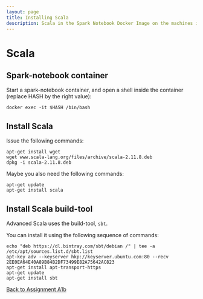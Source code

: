```yaml
---
layout: page
title: Installing Scala
description: Scala in the Spark Notebook Docker Image on the machines in the Huygens terminal rooms
---
```


# Scala

## Spark-notebook container

Start a spark-notebook container, and open a shell inside the container (replace HASH by the right value):

```
docker exec -it $HASH /bin/bash
```

## Install Scala

Issue the following commands:

```
apt-get install wget
wget www.scala-lang.org/files/archive/scala-2.11.8.deb
dpkg -i scala-2.11.8.deb
```

Maybe you also need the following commands:

```
apt-get update
apt-get install scala

```

## Install Scala build-tool

Advanced Scala uses the build-tool, `sbt`.

You can install it using the following sequence of commands:

```
echo "deb https://dl.bintray.com/sbt/debian /" | tee -a /etc/apt/sources.list.d/sbt.list
apt-key adv --keyserver hkp://keyserver.ubuntu.com:80 --recv 2EE0EA64E40A89B84B2DF73499E82A75642AC823
apt-get install apt-transport-https
apt-get update
apt-get install sbt
```

[Back to Assignment A1b](../assignments/A1b-docker.html)

